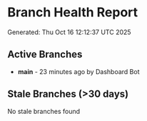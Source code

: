 # Branch Health Report
Generated: Thu Oct 16 12:12:37 UTC 2025

## Active Branches
- **main** - 23 minutes ago by Dashboard Bot

## Stale Branches (>30 days)
No stale branches found
